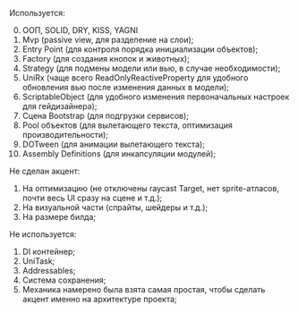 Используется:

0) ООП, SOLID, DRY, KISS, YAGNI
1) Mvp (passive view, для разделение на слои);
2) Entry Point (для контроля порядка инициализации объектов);
3) Factory (для создания кнопок и животных);
4) Strategy (для подмены модели или вью, в случае необходимости);
5) UniRx (чаще всего ReadOnlyReactiveProperty для удобного обновления вью после изменения данных в модели);
6) ScriptableObject (для удобного изменения первоначальных настроек для гейдизайнера);
7) Сцена Bootstrap (для подгрузки сервисов);
8) Pool объектов (для вылетающего текста, оптимизация производительности);
9) DOTween (для анимации вылетающего текста);
10) Assembly Definitions (для инкапсуляции модулей);

Не сделан акцент:
1) На оптимизацию (не отключены raycast Target, нет sprite-атласов, почти весь UI сразу на сцене и т.д.);
2) На визуальной части (спрайты, шейдеры и т.д.);
3) На размере билда;

Не используется:
1) DI контейнер;
2) UniTask;
3) Addressables;
4) Система сохранения;
5) Механика намерено была взята самая простая, чтобы сделать акцент именно на архитектуре проекта;
